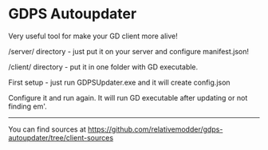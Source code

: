 # GDPS Autoupdater

Very useful tool for make your GD client more alive!

/server/ directory - just put it on your server and configure manifest.json!

/client/ directory - put it in one folder with GD executable.

First setup - just run GDPSUpdater.exe and it will create config.json

Configure it and run again.
It will run GD executable after updating or not finding em'.

-------------------------------------
You can find sources at https://github.com/relativemodder/gdps-autoupdater/tree/client-sources
